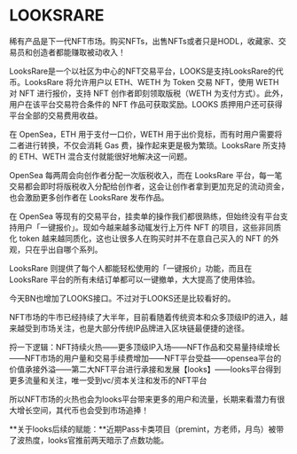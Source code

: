 # 

# LOOKSRARE

稀有产品是下一代NFT市场。购买NFTs，出售NFTs或者只是HODL，收藏家、交易员和创造者都能赚取被动收入！

LooksRare是一个以社区为中心的NFT交易平台，LOOKS是支持LooksRare的代币。LooksRare 将允许用户以 ETH、WETH 为 Token 交易 NFT，使用 WETH 对 NFT 进行报价，支持 NFT 创作者即刻领取版税（WETH 为支付方式）。此外，用户在该平台交易符合条件的 NFT 作品可获取奖励。LOOKS 质押用户还可获得平台全部的交易费用收益。

在 OpenSea，ETH 用于支付一口价，WETH 用于出价竞标，而有时用户需要将二者进行转换，不仅会消耗 Gas 费，操作起来更是极为繁琐。LooksRare 所支持的 ETH、WETH 混合支付就能很好地解决这一问题。

OpenSea 每两周会向创作者分配一次版税收入，而在 LooksRare 平台，每一笔交易都会即时将版税收入分配给创作者，这会让创作者拿到更加充足的流动资金，也会激励更多创作者在 LooksRare 发布作品。

在 OpenSea 等现有的交易平台，挂卖单的操作我们都很熟练，但始终没有平台支持用户「一键报价」。现如今越来越多动辄发行上万件 NFT 的项目，这些非同质化 token 越来越同质化，这也让很多人在购买时并不在意自己买入的 NFT 的外观，只在乎出自哪个系列。





LooksRare 则提供了每个人都能轻松使用的「一键报价」功能，而且在 LooksRare 平台的所有未结订单都可以一键撤单，大大提高了使用体验。





今天BN也增加了LOOKS接口。不过对于LOOKS还是比较看好的。

NFT市场的牛市已经持续了大半年，目前看随着传统资本和众多顶级IP的进入，越来越受到市场关注，也是大部分传统IP品牌进入区块链最便捷的途径。





捋一下逻辑：NFT持续火热——更多顶级IP入场——NFT作品和交易量持续增长——NFT市场的用户量和交易手续费增加——NFT平台受益——opensea平台的价值承接外溢——第二大NFT平台进行承接和发展【looks】——looks平台得到更多流量和关注，唯一受到vc/资本关注和发币的NFT平台





所以NFT市场的火热也会为looks平台带来更多的用户和流量，长期来看潜力有很大增长空间，其代币也会受到市场追捧！





**关于looks后续的赋能：**近期Pass卡类项目（premint，方老师，月鸟）被带了波热度，looks官推前两天暗示了点数功能。

